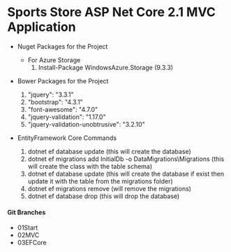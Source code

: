 # Sports Store ASP Net Core 2.1 MVC Application

- Nuget Packages for the Project
  - For Azure Storage
    1. Install-Package WindowsAzure.Storage (9.3.3)

- Bower Packages for the Project
  1. "jquery": "3.3.1"
  2. "bootstrap": "4.3.1"
  3. "font-awesome": "4.7.0"
  4. "jquery-validation": "1.17.0"
  5. "jquery-validation-unobtrusive": "3.2.10"

- EntityFramework Core Commands
  1. dotnet ef database update (this will create the database)
  2. dotnet ef migrations add InitialDb -o DataMigrations\Migrations (this will create the class with the table schema)
  3. dotnet ef database update (this will create the database if exist then update it with the table from the migrations folder) 
  4. dotnet ef migrations remove (will remove the migrations)
  5. dotnet ef database drop (this will drop the database)

#### Git Branches
- 01Start
- 02MVC
- 03EFCore